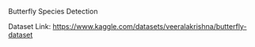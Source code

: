 Butterfly Species Detection

Dataset Link:
https://www.kaggle.com/datasets/veeralakrishna/butterfly-dataset
